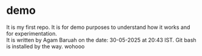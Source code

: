 # demo
It is  my first repo. It is for demo purposes to understand how it works and for experimentation.
<br>
It is written by Agam Baruah on the date: 30-05-2025 at 20:43 IST.
Git bash is installed by the way. wohooo
